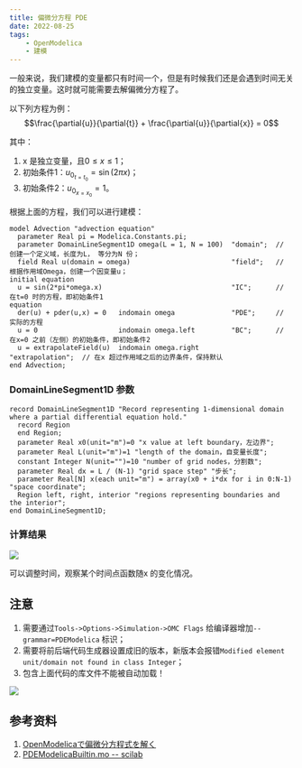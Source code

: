 ```yaml
---
title: 偏微分方程 PDE  
date: 2022-08-25 
tags:   
    - OpenModelica  
    - 建模
---
```


一般来说，我们建模的变量都只有时间一个，但是有时候我们还是会遇到时间无关的独立变量。这时就可能需要去解偏微分方程了。
<!-- more -->
以下列方程为例：  
$$\frac{\partial{u}}{\partial{t}} + \frac{\partial{u}}{\partial{x}} = 0$$    

其中：
1. x 是独立变量，且$0 \leq x \leq 1$；  
2. 初始条件1：$u_{0_{t=t_0}} = \sin({2\pi x})$；  
3. 初始条件2：$u_{0_{x=x_0}} = 1$。  

根据上面的方程，我们可以进行建模：  
```modelica  
model Advection "advection equation"
  parameter Real pi = Modelica.Constants.pi;
  parameter DomainLineSegment1D omega(L = 1, N = 100)  "domain";  // 创建一个定义域，长度为L， 等分为N 份；
  field Real u(domain = omega)                         "field";   // 根据作用域Omega，创建一个因变量u；  
initial equation
  u = sin(2*pi*omega.x)                                "IC";      // 在t=0 时的方程，即初始条件1  
equation
  der(u) + pder(u,x) = 0   indomain omega              "PDE";     // 实际的方程  
  u = 0                    indomain omega.left         "BC";      // 在x=0 之前（左侧）的初始条件，即初始条件2 
  u = extrapolateField(u)  indomain omega.right        "extrapolation";  // 在x 超过作用域之后的边界条件，保持默认
end Advection;
```

### DomainLineSegment1D 参数  
```modelica  
record DomainLineSegment1D "Record representing 1-dimensional domain where a partial differential equation hold."
  record Region
  end Region;
  parameter Real x0(unit="m")=0 "x value at left boundary，左边界";
  parameter Real L(unit="m")=1 "length of the domain，自变量长度";
  constant Integer N(unit="")=10 "number of grid nodes，分割数";
  parameter Real dx = L / (N-1) "grid space step" "步长";
  parameter Real[N] x(each unit="m") = array(x0 + i*dx for i in 0:N-1) "space coordinate";
  Region left, right, interior "regions representing boundaries and the interior";
end DomainLineSegment1D;
```

### 计算结果  
![](ped_result.png)

可以调整时间，观察某个时间点函数随x 的变化情况。  

## 注意  
1. 需要通过`Tools->Options->Simulation->OMC Flags` 给编译器增加`--grammar=PDEModelica` 标识；    
2. 需要将前后端代码生成器设置成旧的版本，新版本会报错`Modified element unit/domain not found in class Integer`；  
3. 包含上面代码的库文件不能被自动加载！  

![](pde.png)



## 参考资料  
1. [OpenModelicaで偏微分方程式を解く](https://qiita.com/US3/items/47a65c1cdce112de363e)  
2. [PDEModelicaBuiltin.mo -- scilab](https://codereview.scilab.org/#/c/19328/9..10/scilab/modules/scicos/src/modelica_compiler/Compiler/FrontEnd/PDEModelicaBuiltin.mo)